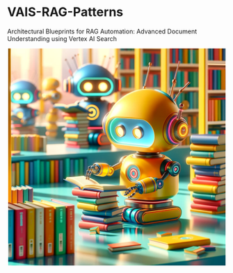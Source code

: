 # VAIS-RAG-Patterns

Architectural Blueprints for RAG Automation: Advanced Document Understanding using Vertex AI Search
<div align="center">
<img src="./img/rag-patterns-cover.png" alt="RAG Patterns" width="500" height="500"/>
</div>
